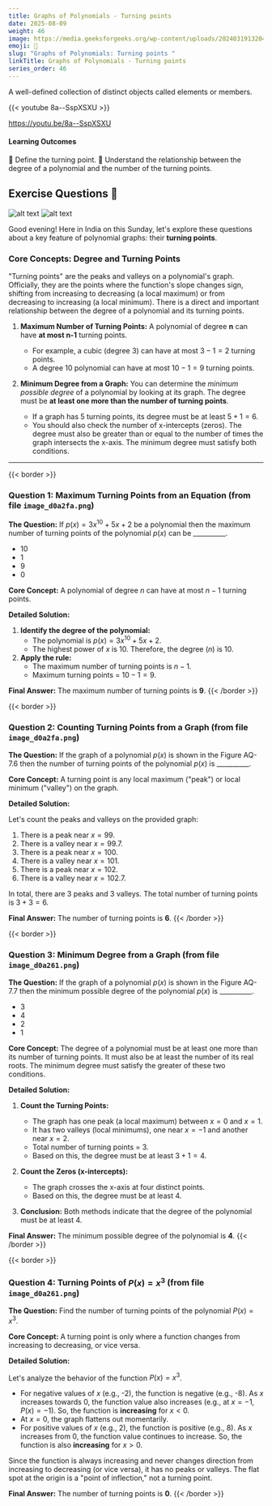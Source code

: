 ```yaml
---
title: Graphs of Polynomials - Turning points 
date: 2025-08-09
weight: 46
image: https://media.geeksforgeeks.org/wp-content/uploads/20240319132043/Polynomials.webp
emoji: 🧮
slug: "Graphs of Polynomials: Turning points "
linkTitle: Graphs of Polynomials - Turning points  
series_order: 46
---
```


A well-defined collection of distinct objects called elements or members.

{{< youtube 8a--SspXSXU >}}

https://youtu.be/8a--SspXSXU


#### Learning Outcomes

 Define the turning point.
 Understand the relationship between the degree of a polynomial and the number of the turning points.

## Exercise Questions 🤯

![alt text](image.png)
![alt text](image-1.png)

Good evening! Here in India on this Sunday, let's explore these questions about a key feature of polynomial graphs: their **turning points**.

### **Core Concepts: Degree and Turning Points**

"Turning points" are the peaks and valleys on a polynomial's graph. Officially, they are the points where the function's slope changes sign, shifting from increasing to decreasing (a local maximum) or from decreasing to increasing (a local minimum). There is a direct and important relationship between the degree of a polynomial and its turning points.

1.  **Maximum Number of Turning Points:** A polynomial of degree **n** can have **at most n-1** turning points.
    * For example, a cubic (degree 3) can have at most $3-1=2$ turning points.
    * A degree 10 polynomial can have at most $10-1=9$ turning points.

2.  **Minimum Degree from a Graph:** You can determine the *minimum possible degree* of a polynomial by looking at its graph. The degree must be **at least one more than the number of turning points**.
    * If a graph has 5 turning points, its degree must be at least $5+1=6$.
    * You should also check the number of x-intercepts (zeros). The degree must also be greater than or equal to the number of times the graph intersects the x-axis. The minimum degree must satisfy both conditions.

---
{{< border >}}
### **Question 1: Maximum Turning Points from an Equation** (from file `image_d0a2fa.png`)

**The Question:**
If $p(x) = 3x^{10} + 5x + 2$ be a polynomial then the maximum number of turning points of the polynomial $p(x)$ can be \_\_\_\_\_\_\_\_\_\_.
* 10
* 1
* 9
* 0

**Core Concept:** A polynomial of degree $n$ can have at most $n-1$ turning points.

**Detailed Solution:**

1.  **Identify the degree of the polynomial:**
    * The polynomial is $p(x) = 3x^{10} + 5x + 2$.
    * The highest power of $x$ is 10. Therefore, the degree ($n$) is 10.
2.  **Apply the rule:**
    * The maximum number of turning points is $n-1$.
    * Maximum turning points = $10 - 1 = 9$.

**Final Answer:** The maximum number of turning points is **9**.
{{< /border >}}

{{< border >}}
### **Question 2: Counting Turning Points from a Graph** (from file `image_d0a2fa.png`)

**The Question:**
If the graph of a polynomial $p(x)$ is shown in the Figure AQ-7.6 then the number of turning points of the polynomial $p(x)$ is \_\_\_\_\_\_\_\_\_\_.

**Core Concept:** A turning point is any local maximum ("peak") or local minimum ("valley") on the graph.

**Detailed Solution:**

Let's count the peaks and valleys on the provided graph:
1.  There is a peak near $x=99$.
2.  There is a valley near $x=99.7$.
3.  There is a peak near $x=100$.
4.  There is a valley near $x=101$.
5.  There is a peak near $x=102$.
6.  There is a valley near $x=102.7$.

In total, there are 3 peaks and 3 valleys. The total number of turning points is $3 + 3 = 6$.

**Final Answer:** The number of turning points is **6**.
{{< /border >}}

{{< border >}}
### **Question 3: Minimum Degree from a Graph** (from file `image_d0a261.png`)

**The Question:**
If the graph of a polynomial $p(x)$ is shown in the Figure AQ-7.7 then the minimum possible degree of the polynomial $p(x)$ is \_\_\_\_\_\_\_\_\_\_.
* 3
* 4
* 2
* 1

**Core Concept:** The degree of a polynomial must be at least one more than its number of turning points. It must also be at least the number of its real roots. The minimum degree must satisfy the greater of these two conditions.

**Detailed Solution:**

1.  **Count the Turning Points:**
    * The graph has one peak (a local maximum) between $x=0$ and $x=1$.
    * It has two valleys (local minimums), one near $x=-1$ and another near $x=2$.
    * Total number of turning points = 3.
    * Based on this, the degree must be at least $3 + 1 = 4$.

2.  **Count the Zeros (x-intercepts):**
    * The graph crosses the x-axis at four distinct points.
    * Based on this, the degree must be at least 4.

3.  **Conclusion:** Both methods indicate that the degree of the polynomial must be at least 4.

**Final Answer:** The minimum possible degree of the polynomial is **4**.
{{< /border >}}

{{< border >}}
### **Question 4: Turning Points of $P(x) = x^3$** (from file `image_d0a261.png`)

**The Question:**
Find the number of turning points of the polynomial $P(x) = x^3$.

**Core Concept:** A turning point is only where a function changes from increasing to decreasing, or vice versa.

**Detailed Solution:**

Let's analyze the behavior of the function $P(x) = x^3$.
* For negative values of $x$ (e.g., -2), the function is negative (e.g., -8). As $x$ increases towards 0, the function value also increases (e.g., at $x=-1$, $P(x)=-1$). So, the function is **increasing** for $x < 0$.
* At $x=0$, the graph flattens out momentarily.
* For positive values of $x$ (e.g., 2), the function is positive (e.g., 8). As $x$ increases from 0, the function value continues to increase. So, the function is also **increasing** for $x > 0$.

Since the function is always increasing and never changes direction from increasing to decreasing (or vice versa), it has no peaks or valleys. The flat spot at the origin is a "point of inflection," not a turning point.

**Final Answer:** The number of turning points is **0**.
{{< /border >}}